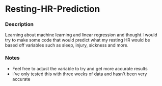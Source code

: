 # Resting-HR-Prediction

### Description

Learning about machine learning and linear regression and thought I would try to make some code that would predict what my resting HR would be based off variables such as sleep, injury, sickness and more.


### Notes

- Feel free to adjust the variable to try and get more accurate results
- I've only tested this with three weeks of data and hasn't been very accurate
